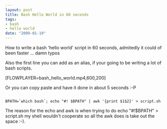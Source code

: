 ```yaml
--- 
layout: post
title: Bash Hello World in 60 seconds
tags: 
- bash
- hello world
date: "2009-01-19"
---
```

How to write a bash 'hello world' script in 60 seconds, admitedly it could of been faster ... damn typos


Also the first line you can add as an alias, if your going to be writing a lot of bash scripts.


[FLOWPLAYER=bash_hello_world.mp4,600,200]

Or you can copy paste and have it done in about 5 seconds :-P

<code>
BPATH=`which bash`; echo "#! $BPATH" | awk '{print $1$2}' > script.sh
</code>

The reason for the echo and awk is when trying to do echo "#!$BPATH" > script.sh my shell wouldn't cooperate so all the awk does is take out the space :-).

